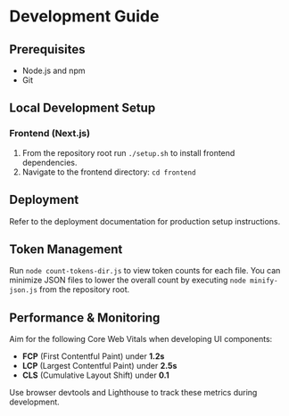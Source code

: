 # Development Guide

## Prerequisites

- Node.js and npm
- Git

## Local Development Setup

### Frontend (Next.js)

1. From the repository root run `./setup.sh` to install frontend dependencies.
2. Navigate to the frontend directory: `cd frontend`

## Deployment

Refer to the deployment documentation for production setup instructions.

## Token Management

Run `node count-tokens-dir.js` to view token counts for each file. You can minimize JSON files to lower the overall count by executing `node minify-json.js` from the repository root.

## Performance & Monitoring

Aim for the following Core Web Vitals when developing UI components:

- **FCP** (First Contentful Paint) under **1.2s**
- **LCP** (Largest Contentful Paint) under **2.5s**
- **CLS** (Cumulative Layout Shift) under **0.1**

Use browser devtools and Lighthouse to track these metrics during development.
